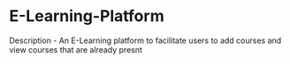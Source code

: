 # E-Learning-Platform

Description - An E-Learning platform to facilitate users to add courses and view courses that are already presnt

